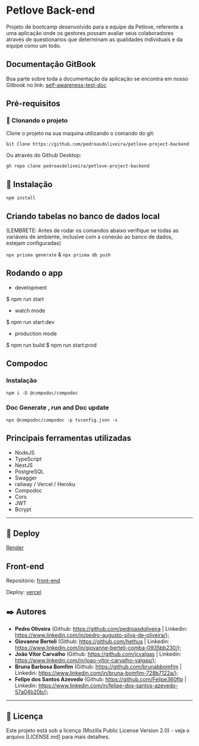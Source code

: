 # Petlove Back-end

Projeto de bootcamp desenvolvido para a equipe da Petlove, referente a uma aplicação onde os gestores possam avaliar seus colaboradores através de questionarios que determinam as qualidades individuais e da equipe como um todo.

## Documentação GitBook

Boa parte sobre toda a documentação da aplicação se encontra em nosso Gitbook no link:
[self-awareness-test-doc](https://pedros-organization-1.gitbook.io/self-awareness-test/)

## Pré-requisitos

### 👯‍ Clonando o projeto

Clone o projeto na sua maquina utilizando o comando do git:

`Git Clone https://github.com/pedroasdoliveira/petlove-project-backend`

Ou através do Github Desktop:

`gh repo clone pedroasdoliveira/petlove-project-backend`

## 🔧 Instalação

`npm install`

## Criando tabelas no banco de dados local

(LEMBRETE: Antes de rodar os comandos abaixo verifique se todas as variáveis de ambiente, inclusive com a conexão ao banco de dados, estejam configuradas)

`npx prisma generate` & `npx prisma db push`

## Rodando o app

- development

$ npm run start

- watch mode

$ npm run start:dev

- production mode

$ npm run build
$ npm run start:prod

## Compodoc

### Instalação

`npm i -D @compodoc/compodoc`

### Doc Generate , run and Doc update

`npx @compodoc/compodoc -p tsconfig.json -s`

## Principais ferramentas utilizadas

- NodeJS
- TypeScript
- NestJS
- PostgreSQL
- Swagger
- railway / Vercel / Heroku
- Compodoc
- Cors
- JWT
- Bcrypt

---

## 🚀 Deploy

[Render](https://api-petlove-backend.onrender.com/api)

## Front-end

Repositório: [front-end](https://github.com/pedroasdoliveira/petlove-project-frontend)

Deploy: [vercel](https://selfawareness.solutions)

## ✒️ Autores

- **Pedro Oliveira** (Github: https://github.com/pedroasdoliveira | Linkedin: https://www.linkedin.com/in/pedro-augusto-silva-de-oliveira/);
- **Giovanne Berteli** (Github: https://github.com/hethus | Linkedin: https://www.linkedin.com/in/giovanne-berteli-comba-0935bb230/);
- **João Vitor Carvalho** (Github: https://github.com/jcvalgas | Linkedin: https://www.linkedin.com/in/joao-vitor-carvalho-valgas/);
- **Bruna Barbosa Bomfim** (Github: https://github.com/brunabbomfim | Linkedin: https://www.linkedin.com/in/bruna-bomfim-728b7122a/);
- **Felipe dos Santos Azevedo** (Github: https://github.com/Felipe360flp | Linkedin: https://www.linkedin.com/in/felipe-dos-santos-azevedo-57a04b20b/);

---

## 📄 Licença

Este projeto está sob a licença (Mozilla Public License Version 2.0) - veja o arquivo [LICENSE.md] para mais detalhes.
